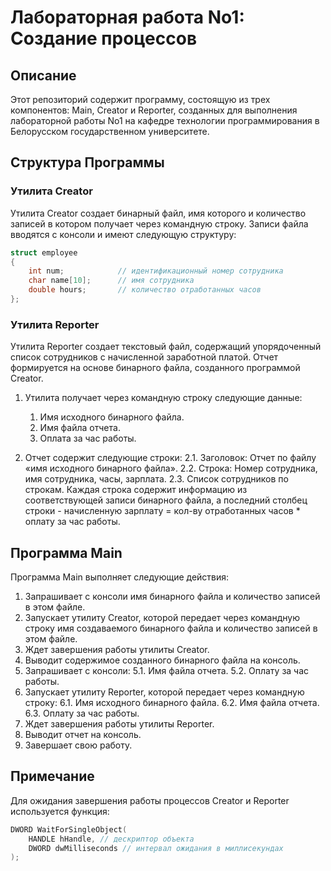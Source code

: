 # Лабораторная работа No1: Создание процессов

## Описание

Этот репозиторий содержит программу, состоящую из трех компонентов: Main, Creator и Reporter, созданных для выполнения лабораторной работы No1 на кафедре технологии программирования в Белорусском государственном университете.

## Структура Программы

### Утилита Creator

Утилита Creator создает бинарный файл, имя которого и количество записей в котором получает через командную строку. Записи файла вводятся с консоли и имеют следующую структуру:

```c++
struct employee
{
    int num;            // идентификационный номер сотрудника
    char name[10];      // имя сотрудника
    double hours;       // количество отработанных часов
};
```

### Утилита Reporter

Утилита Reporter создает текстовый файл, содержащий упорядоченный список сотрудников с начисленной заработной платой. Отчет формируется на основе бинарного файла, созданного программой Creator.

1. Утилита получает через командную строку следующие данные:
   1) Имя исходного бинарного файла.
   2) Имя файла отчета.
   3) Оплата за час работы.

2. Отчет содержит следующие строки:
   2.1. Заголовок: Отчет по файлу «имя исходного бинарного файла».
   2.2. Строка: Номер сотрудника, имя сотрудника, часы, зарплата.
   2.3. Список сотрудников по строкам. Каждая строка содержит информацию из соответствующей записи бинарного файла, а последний столбец строки - начисленную зарплату = кол-ву отработанных часов * оплату за час работы.

## Программа Main

Программа Main выполняет следующие действия:
1. Запрашивает с консоли имя бинарного файла и количество записей в этом файле.
2. Запускает утилиту Creator, которой передает через командную строку имя создаваемого бинарного файла и количество записей в этом файле.
3. Ждет завершения работы утилиты Creator.
4. Выводит содержимое созданного бинарного файла на консоль.
5. Запрашивает с консоли:
   5.1. Имя файла отчета.
   5.2. Оплату за час работы.
6. Запускает утилиту Reporter, которой передает через командную строку:
   6.1. Имя исходного бинарного файла.
   6.2. Имя файла отчета.
   6.3. Оплату за час работы.
7. Ждет завершения работы утилиты Reporter.
8. Выводит отчет на консоль.
9. Завершает свою работу.

## Примечание

Для ожидания завершения работы процессов Creator и Reporter используется функция:
```c++
DWORD WaitForSingleObject(
    HANDLE hHandle, // дескриптор объекта
    DWORD dwMilliseconds // интервал ожидания в миллисекундах
);
```
